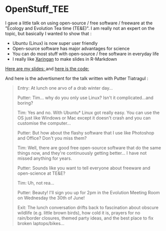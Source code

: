 # OpenStuff_TEE

I gave a little talk on using open-source / free software / freeware at the "Ecology and Evolution Tea time (TE&E)". 
I am really not an expert on the topic, but basically I wanted to show that :

* Ubuntu (Linux) is now super user friendly
* Open-source software has major advantages for science
* You can do most stuff with open-source / free software in everyday life
* I really like [Xaringan](https://github.com/yihui/xaringan) to make slides in R-Markdown

[Here are my slides: ](http://timotheenivalis.github.io/Rnotebooks/openstuff.html) and 
[here is the code: ](https://github.com/timotheenivalis/OpenStuff_TEE)

And here is the advertisment for the talk written with Putter Tiatragul :
> Entry: At lunch one arvo of a drab winter day…
>
>
> Putter: Tim... why do you only use Linux? Isn't it complicated...and boring?
>
> Tim: Yes and no. With Ubuntu* Linux got really easy. You can use the OS just like Windows or Mac except it doesn't crash and you can customise the computer...
>
> Putter: But how about the flashy software that I use like Photoshop and Office? Don't you miss them?
>
> Tim: Well, there are good free open-source software that do the same things now, and they're continuously getting better... I have not missed anything for years.
>
> Putter: Sounds like you want to tell everyone about freeware and open-science at TE&E?
>
> Tim: Uh, not rea...
>
> Putter: Beauty! I'll sign you up for 2pm in the Evolution Meeting Room on Wednesday the 30th of June!
>
>
> Exit: The lunch conversation drifts back to fascination about obscure wildlife (e.g. little brown birds), how cold it is, prayers for no rain/border closures, themed party ideas, and the best place to fix broken laptops/bikes...

